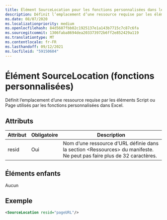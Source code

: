 ```yaml
---
title: Élément SourceLocation pour les fonctions personnalisées dans le fichier manifeste
description: Définit l’emplacement d’une ressource requise par les éléments Script ou Page utilisés par les fonctions personnalisées dans Excel.
ms.date: 08/07/2020
ms.localizationpriority: medium
ms.openlocfilehash: 84d5607fbb02c1925137e1a143b7715c7c87c6fa
ms.sourcegitcommit: 1306faba8694dea203373972b6ff2e852429a119
ms.translationtype: MT
ms.contentlocale: fr-FR
ms.lasthandoff: 09/12/2021
ms.locfileid: "59150604"
---
```

# <a name="sourcelocation-element-custom-functions"></a>Élément SourceLocation (fonctions personnalisées)

Définit l’emplacement d’une ressource requise par les éléments Script ou Page utilisés par les fonctions personnalisées dans Excel.

## <a name="attributes"></a>Attributs

| Attribut | Obligatoire | Description                                                                          |
|-----------|----------|--------------------------------------------------------------------------------------|
| resid     | Oui      | Nom d’une ressource d’URL définie dans la section &lt;Ressources&gt; du manifeste. Ne peut pas faire plus de 32 caractères. |

## <a name="child-elements"></a>Éléments enfants

Aucun

## <a name="example"></a>Exemple

```xml
<SourceLocation resid="pageURL"/>
```
